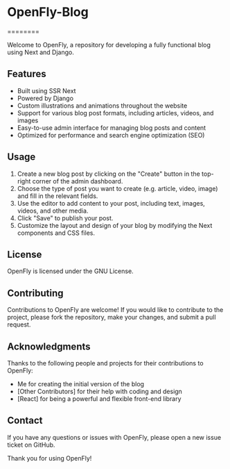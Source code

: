 # OpenFly-Blog
========

Welcome to OpenFly, a repository for developing a fully functional blog using Next and Django.

Features
--------

* Built using SSR Next
* Powered by Django
* Custom illustrations and animations throughout the website
* Support for various blog post formats, including articles, videos, and images
* Easy-to-use admin interface for managing blog posts and content
* Optimized for performance and search engine optimization (SEO)

Usage
-----

1. Create a new blog post by clicking on the "Create" button in the top-right corner of the admin dashboard.
2. Choose the type of post you want to create (e.g. article, video, image) and fill in the relevant fields.
3. Use the editor to add content to your post, including text, images, videos, and other media.
4. Click "Save" to publish your post.
5. Customize the layout and design of your blog by modifying the Next components and CSS files.

License
-------

OpenFly is licensed under the GNU License.

Contributing
------------

Contributions to OpenFly are welcome! If you would like to contribute to the project, please fork the repository, make your changes, and submit a pull request.

Acknowledgments
---------------

Thanks to the following people and projects for their contributions to OpenFly:

* Me for creating the initial version of the blog
* [Other Contributors] for their help with coding and design
* [React] for being a powerful and flexible front-end library

Contact
---------

If you have any questions or issues with OpenFly, please open a new issue ticket on GitHub.

Thank you for using OpenFly!
